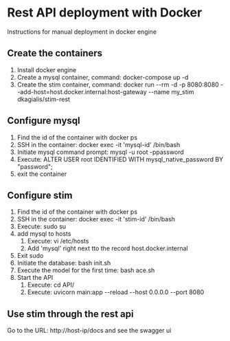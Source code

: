 # Rest API deployment with Docker

Instructions for manual deployment in docker engine

## Create the containers
1. Install docker engine
2. Create a mysql container, command: docker-compose up -d
3. Create the stim container, command: docker run --rm -d -p 8080:8080 --add-host=host.docker.internal:host-gateway --name my_stim dkagialis/stim-rest

## Configure mysql
1. Find the id of the container with docker ps
2. SSH in the container: docker exec -it 'mysql-id' /bin/bash
3. Initiate mysql command prompt: mysql -u root -ppassword
4. Execute: ALTER USER root IDENTIFIED WITH mysql_native_password BY "password";
5. exit the container

## Configure stim
1. Find the id of the container with docker ps
2. SSH in the container: docker exec -it 'stim-id' /bin/bash
3. Execute: sudo su
4. add mysql to hosts
   1. Execute: vi /etc/hosts
   2. Add 'mysql' right next tto the record host.docker.internal 
5. Exit sudo
6. Initiate the database: bash init.sh
7. Execute the model for the first time: bash ace.sh
8. Start the API
   1. Execute: cd API/
   2. Execute: uvicorn main:app --reload --host 0.0.0.0 --port 8080

## Use stim through the rest api
Go to the URL: http://host-ip/docs and see the swagger ui